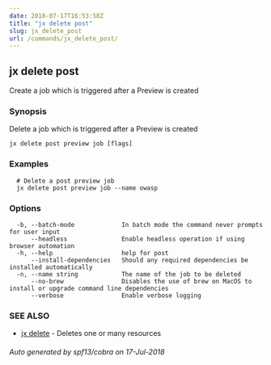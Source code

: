 ```yaml
---
date: 2018-07-17T16:53:58Z
title: "jx delete post"
slug: jx_delete_post
url: /commands/jx_delete_post/
---
```

## jx delete post

Create a job which is triggered after a Preview is created

### Synopsis

Delete a job which is triggered after a Preview is created

```
jx delete post preview job [flags]
```

### Examples

```
  # Delete a post preview job
  jx delete post preview job --name owasp
```

### Options

```
  -b, --batch-mode             In batch mode the command never prompts for user input
      --headless               Enable headless operation if using browser automation
  -h, --help                   help for post
      --install-dependencies   Should any required dependencies be installed automatically
  -n, --name string            The name of the job to be deleted
      --no-brew                Disables the use of brew on MacOS to install or upgrade command line dependencies
      --verbose                Enable verbose logging
```

### SEE ALSO

* [jx delete](/commands/jx_delete/)	 - Deletes one or many resources

###### Auto generated by spf13/cobra on 17-Jul-2018
